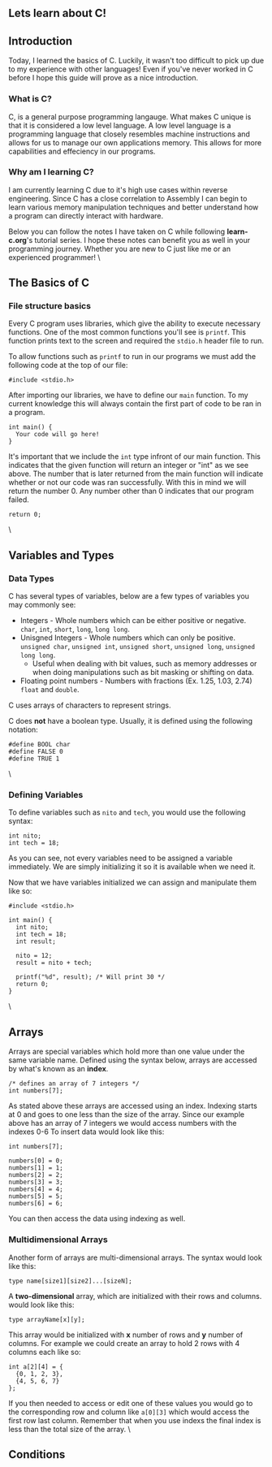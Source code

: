 ## Lets learn about C!

## Introduction
Today, I learned the basics of C. Luckily, it wasn't too difficult to pick up due to my experience with other languages! Even if you've never worked in C before I hope this guide will prove as a nice introduction.

### What is C?
C, is a general purpose programming langauge. What makes C unique is that it is considered a low level language. A low level language is a programming language that closely resembles machine instructions and allows for us to manage our own applications memory. This allows for more capabilities and effeciency in our programs.

### Why am I learning C?
I am currently learning C due to it's high use cases within reverse engineering. Since C has a close correlation to Assembly I can begin to learn various memory manipulation techniques and better understand how a program can directly interact with hardware.

Below you can follow the notes I have taken on C while following **learn-c.org**'s tutorial series. I hope these notes can benefit you as well in your programming journey. Whether you are new to C just like me or an experienced programmer!
\
## The Basics of C
### File structure basics
Every C program uses libraries, which give the ability to execute necessary functions. One of the most common functions you'll see is `printf`. This function prints text to the screen and required the `stdio.h` header file to run.

To allow functions such as `printf` to run in our programs we must add the following code at the top of our file:

```
#include <stdio.h>
```

After importing our libraries, we have to define our `main` function. To my current knowledge this will always contain the first part of code to be ran in a program.

```
int main() {
  Your code will go here!
}
```

It's important that we include the `int` type infront of our main function. This indicates that the given function will return an integer or "int" as we see above. The number that is later returned from the main function will indicate whether or not our code was ran successfully. With this in mind we will return the number 0. Any number other than 0 indicates that our program failed.
```
return 0;
```
\
## Variables and Types
### Data Types
C has several types of variables, below are a few types of variables you may commonly see:
- Integers - Whole numbers which can be either positive or negative. `char`, `int`, `short`, `long`, `long long`.
- Unisgned Integers - Whole numbers which can only be positive. `unsigned char`, `unsigned int`, `unsigned short`, `unsigned long`, `unsigned long long`.
  - Useful when dealing with bit values, such as memory addresses or when doing manipulations such as bit masking or shifting on data.
- Floating point numbers - Numbers with fractions (Ex. 1.25, 1.03, 2.74) `float` and `double`.

C uses arrays of characters to represent strings.

C does **not** have a boolean type. Usually, it is defined using the following notation:
```
#define BOOL char
#define FALSE 0
#define TRUE 1
```
\
### Defining Variables
To define variables such as `nito` and `tech`, you would use the following syntax:
```
int nito;
int tech = 18;
```
As you can see, not every variables need to be assigned a variable immediately. We are simply initializing it so it is available when we need it.

Now that we have variables initialized we can assign and manipulate them like so:
```
#include <stdio.h>

int main() {
  int nito;
  int tech = 18;
  int result;
  
  nito = 12;
  result = nito + tech;

  printf("%d", result); /* Will print 30 */
  return 0;
}
```
\
## Arrays
Arrays are special variables which hold more than one value under the same variable name.
Defined using the syntax below, arrays are accessed by what's known as an **index**.
```
/* defines an array of 7 integers */
int numbers[7];
```
As stated above these arrays are accessed using an index. Indexing starts at 0 and goes to one less than the size of the array. Since our example above has an array of 7 integers we would access numbers with the indexes 0-6 To insert data would look like this:
```
int numbers[7];

numbers[0] = 0;
numbers[1] = 1;
numbers[2] = 2;
numbers[3] = 3;
numbers[4] = 4;
numbers[5] = 5;
numbers[6] = 6;
```
You can then access the data using indexing as well.

### Multidimensional Arrays
Another form of arrays are multi-dimensional arrays. The syntax would look like this:
```
type name[size1][size2]...[sizeN];
```
A **two-dimensional** array, which are initialized with their rows and columns. would look like this:
```
type arrayName[x][y];
```
This array would be initialized with **x** number of rows and **y** number of columns.
For example we could create an array to hold 2 rows with 4 columns each like so:
```
int a[2][4] = {
  {0, 1, 2, 3},
  {4, 5, 6, 7}
};
```
If you then needed to access or edit one of these values you would go to the corresponding row and column like `a[0][3]` which would access the first row last column. Remember that when you use indexs the final index is less than the total size of the array.
\
## Conditions